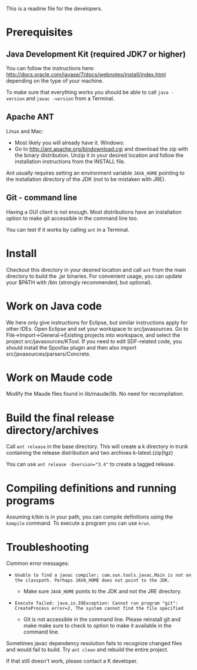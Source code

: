 ﻿<!-- Copyright (c) 2010-2014 K Team. All Rights Reserved. -->
This is a readme file for the developers.

# Prerequisites

## Java Development Kit (required JDK7 or higher)
You can follow the instructions here: 
http://docs.oracle.com/javase/7/docs/webnotes/install/index.html depending on 
the type of your machine.

To make sure that everything works you should be able to call `java -version` and
`javac -version` from a Terminal.

## Apache ANT
Linux and Mac:
* Most likely you will already have it.
Windows:
*   Go to http://ant.apache.org/bindownload.cgi and download the zip with the 
    binary distribution. Unzip it in your desired location and follow the 
    installation instructions from the INSTALL file.

Ant usually requires setting an environment variable `JAVA_HOME` pointing
to the installation directory of the JDK (not to be mistaken with JRE).
	
## Git - command line
Having a GUI client is not enough. Most distributions have an installation
option to make git accessible in the command line too.

You can test if it works by calling `ant` in a Terminal.

# Install
Checkout this directory in your desired location and call `ant` from the main
directory to build the .jar binaries. For convenient usage, you can update
your $PATH with <checkout-dir>/bin (strongly recommended, but optional).

# Work on Java code
We here only give instructions for Eclipse, but similar instructions apply
for other IDEs.  Open Eclipse and set your workspace to src/javasources.  Go to
File->Import->General->Existing projects into workspace, and select
the project src/javasources/KTool.  If you need to edit SDF-related code,
you should install the Spoofax plugin and then also import
src/javasources/parsers/Concrete.

# Work on Maude code
Modify the Maude files found in lib/maude/lib. No need for recompilation.

# Build the final release directory/archives
Call `ant release` in the base directory.  This will create a k directory in
trunk containing the release distribution and two archives k-latest.(zip|tgz)

You can use `ant release -Dversion="3.4"` to create a tagged release.

# Compiling definitions and running programs
Assuming k/bin is in your path, you can compile definitions using
the `kompile` command.  To execute a program you can use `krun`.

# Troubleshooting
Common error messages:

- `Unable to find a javac compiler;
  com.sun.tools.javac.Main is not on the classpath.
  Perhaps JAVA_HOME does not point to the JDK.`
  + Make sure `JAVA_HOME` points to the JDK and not the JRE directory.

-  `Execute failed: java.io.IOException: Cannot run program "git":
   CreateProcess error=2, The system cannot find the file specified`
   +  Git is not accessible in the command line. Please reinstall git and make
      make sure to check to option to make it available in the command line.

Sometimes javac dependency resolution fails to recognize changed files and
would fail to build. Try `ant clean` and rebuild the entire project.

If that still doesn't work, please contact a K developer.
